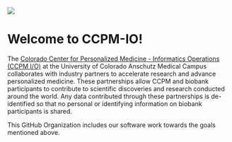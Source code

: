 <img src="https://raw.githubusercontent.com/CCPM-IO/.github/main/profile/images/cu-anschutz-medical-campus.svg?raw=true">

# Welcome to CCPM-IO!

The [Colorado Center for Personalized Medicine - Informatics Operations (CCPM I/O)](https://medschool.cuanschutz.edu/cobiobank/investigators-industry-partners/tis) at the University of Colorado Anschutz Medical Campus collaborates with industry partners to accelerate research and advance personalized medicine.
These partnerships allow CCPM and biobank participants to contribute to scientific discoveries and research conducted around the world.
Any data contributed through these partnerships is de-identified so that no personal or identifying information on biobank participants is shared.

This GitHub Organization includes our software work towards the goals mentioned above.

